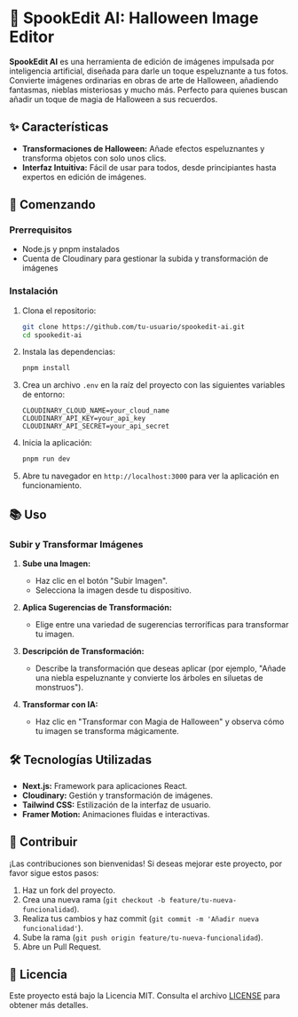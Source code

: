 # 🎃 SpookEdit AI: Halloween Image Editor

**SpookEdit AI** es una herramienta de edición de imágenes impulsada por inteligencia artificial, diseñada para darle un toque espeluznante a tus fotos. Convierte imágenes ordinarias en obras de arte de Halloween, añadiendo fantasmas, nieblas misteriosas y mucho más. Perfecto para quienes buscan añadir un toque de magia de Halloween a sus recuerdos.

## ✨ Características

- **Transformaciones de Halloween:** Añade efectos espeluznantes y transforma objetos con solo unos clics.
- **Interfaz Intuitiva:** Fácil de usar para todos, desde principiantes hasta expertos en edición de imágenes.

## 🚀 Comenzando

### Prerrequisitos

- Node.js y pnpm instalados
- Cuenta de Cloudinary para gestionar la subida y transformación de imágenes

### Instalación

1. Clona el repositorio:

    ```bash
    git clone https://github.com/tu-usuario/spookedit-ai.git
    cd spookedit-ai
    ```

2. Instala las dependencias:

    ```bash
    pnpm install
    ```

3. Crea un archivo `.env` en la raíz del proyecto con las siguientes variables de entorno:

    ```env
    CLOUDINARY_CLOUD_NAME=your_cloud_name
    CLOUDINARY_API_KEY=your_api_key
    CLOUDINARY_API_SECRET=your_api_secret
    ```

4. Inicia la aplicación:

    ```bash
    pnpm run dev
    ```

5. Abre tu navegador en `http://localhost:3000` para ver la aplicación en funcionamiento.

## 📚 Uso

### Subir y Transformar Imágenes

1. **Sube una Imagen:**
   - Haz clic en el botón "Subir Imagen".
   - Selecciona la imagen desde tu dispositivo.

2. **Aplica Sugerencias de Transformación:**
   - Elige entre una variedad de sugerencias terroríficas para transformar tu imagen.

3. **Descripción de Transformación:**
   - Describe la transformación que deseas aplicar (por ejemplo, "Añade una niebla espeluznante y convierte los árboles en siluetas de monstruos").

4. **Transformar con IA:**
   - Haz clic en "Transformar con Magia de Halloween" y observa cómo tu imagen se transforma mágicamente.

## 🛠️ Tecnologías Utilizadas

- **Next.js:** Framework para aplicaciones React.
- **Cloudinary:** Gestión y transformación de imágenes.
- **Tailwind CSS:** Estilización de la interfaz de usuario.
- **Framer Motion:** Animaciones fluidas e interactivas.

## 🙌 Contribuir

¡Las contribuciones son bienvenidas! Si deseas mejorar este proyecto, por favor sigue estos pasos:

1. Haz un fork del proyecto.
2. Crea una nueva rama (`git checkout -b feature/tu-nueva-funcionalidad`).
3. Realiza tus cambios y haz commit (`git commit -m 'Añadir nueva funcionalidad'`).
4. Sube la rama (`git push origin feature/tu-nueva-funcionalidad`).
5. Abre un Pull Request.

## 📄 Licencia

Este proyecto está bajo la Licencia MIT. Consulta el archivo [LICENSE](LICENSE) para obtener más detalles.
